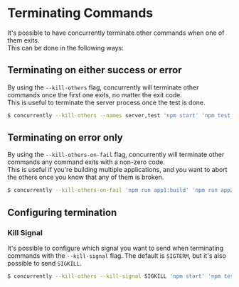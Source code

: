 # Terminating Commands

It's possible to have concurrently terminate other commands when one of them exits.<br/>
This can be done in the following ways:

## Terminating on either success or error

By using the `--kill-others` flag, concurrently will terminate other commands once the first one exits,
no matter the exit code.<br/>
This is useful to terminate the server process once the test is done.

```bash
$ concurrently --kill-others --names server,test 'npm start' 'npm test'
```

## Terminating on error only

By using the `--kill-others-on-fail` flag, concurrently will terminate other commands any command
exits with a non-zero code.<br/>
This is useful if you're building multiple applications, and you want to abort the others once you know
that any of them is broken.

```bash
$ concurrently --kill-others-on-fail 'npm run app1:build' 'npm run app2:build'
```

## Configuring termination

### Kill Signal

It's possible to configure which signal you want to send when terminating commands with the `--kill-signal` flag.
The default is `SIGTERM`, but it's also possible to send `SIGKILL`.

```bash
$ concurrently --kill-others --kill-signal SIGKILL 'npm start' 'npm test'
```
